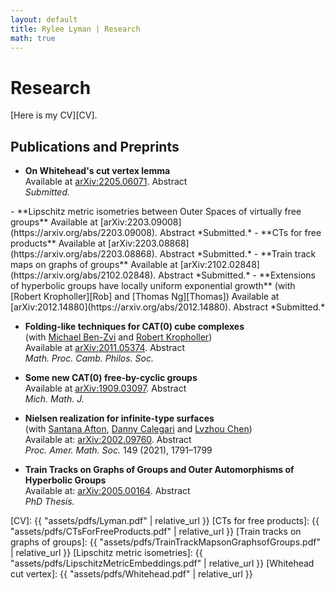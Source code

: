 ```yaml
---
layout: default
title: Rylee Lyman | Research
math: true
---
```

# Research

[Here is my CV][CV].

## Publications and Preprints

- **On Whitehead's cut vertex lemma**   
Available at [arXiv:2205.06071](https://arxiv.org/abs/2205.06071).
<a onclick="displayabs('Whitehead')">Abstract</a>   
*Submitted.*
<div id="Whitehead" style="display: none">
<blockquote>
One version of Whitehead's famous cut vertex lemma says that if an element of a free group
is part of a free basis, then a certain graph associated to its conjugacy class
that we call the star graph
is either disconnected or has a cut vertex.
We state and prove a version of this lemma for conjugacy classes of elements
and convex-cocompact subgroups of groups acting cocompactly on trees
with finitely generated edge stabilizers.
</blockquote>
</div>
- **Lipschitz metric isometries between Outer Spaces of virtually free groups**   
Available at [arXiv:2203.09008](https://arxiv.org/abs/2203.09008).
<a onclick="displayabs('Lipschitz')">Abstract</a>   
*Submitted.*   
<div id="Lipschitz" style="display: none">
<blockquote>
Dowdall and Taylor observed that given a finite-index subgroup of a free group,
taking covers induces an embedding 
from the Outer Space of the free group to the Outer Space of the subgroup,
that this embedding is an isometry with respect to the (asymmetric) Lipschitz metric,
and that the embedding sends folding paths to folding paths.
The purpose of this note is to extend this result to virtually free groups.
We further extend a result Francaviglia and Martino,
proving the existence of “candidates” for the Lipschitz distance 
between points in the Outer Space of the virtually free group.
Additionally we identify a deformation retraction of the spine 
of the Outer Space for the virtually free group with the space considered by Krstic and Vogtmann.
</blockquote>
</div>
- **CTs for free products**   
Available at [arXiv:2203.08868](https://arxiv.org/abs/2203.08868).
<a onclick="displayabs('CTs')">Abstract</a>   
*Submitted.* 
<div id="CTs" style="display: none">
<blockquote>
The fundamental group of a finite graph of groups with trivial edge groups is a free product.
We are interested in those outer automorphisms of such a free product
that permute the conjugacy classes of the vertex groups.
We show that in particular cases of interest,
such as where the vertex groups are themselves finite free products of finite and cyclic groups,
given such an outer automorphism,
after passing to a positive power, the outer automorphism
is represented by a particularly nice kind of relative train track map called a CT.
CTs were first introduced by Feighn and Handel
for outer automorphisms of free groups.
We develop the theory of attracting laminations for
and principal automorphisms of free products.
We prove that outer automorphisms of free products satisfy an index inequality
reminiscent of a result of Gaboriau, Jaeger, Levitt and Lustig
and sharpening a result of Martino.
Finally, we prove a result reminiscent of a result of Culler
on the fixed subgroup of an automorphism of a free product
whose outer class has finite order.
</blockquote>
</div>
- **Train track maps on graphs of groups**   
Available at [arXiv:2102.02848](https://arxiv.org/abs/2102.02848).
<a onclick="displayabs('TrainTracks')">Abstract</a>   
*Submitted.* 
<div id="TrainTracks" style="display: none">
<blockquote>
In this paper we develop the theory of train track maps on graphs of groups.
Expanding a definition of Bass, we define a notion of a map of a graph of groups,
and of a homotopy equivalence.
We prove that under one of two technical hypotheses,
any homotopy equivalence of a graph of groups may be represented by a relative train track map.
The first applies in particular to graphs of groups with finite edge groups,
while the second applies in particular to certain generalized Baumslag–Solitar groups.
</blockquote>
</div>
 - **Extensions of hyperbolic groups have locally uniform exponential growth**  
 (with [Robert Kropholler][Rob] and [Thomas Ng][Thomas])   
 Available at [arXiv:2012.14880](https://arxiv.org/abs/2012.14880).
 <a onclick="displayabs('extensions')">Abstract</a>   
 *Submitted.*
 <div id="extensions" style="display: none">
  <blockquote>
   We introduce a quantitative characterization of subgroup alternatives
   modeled on the Tits alternative
   in terms of group laws
   and investigate when this property is preserved under extensions.
   We develop a framework that lets us expand the classes of groups
   known to have locally uniform exponential growth to include
   extensions of either word hyperbolic or right-angled Artin groups
   by groups with locally uniform exponential growth.
   From this, we deduce that the automorphism group 
   of a torsion-free one-ended hyperbolic group has locally uniform exponential growth.
   Our methods also demonstrate that automorphism groups
   of torsion-free one-ended toral relatively hyperbolic groups
   and certain right-angled Artin groups satisfy our quantitative subgroup alternative.
   </blockquote>
 </div>


 - **Folding-like techniques for CAT(0) cube complexes**  
 (with [Michael Ben-Zvi][Benzvi] and [Robert Kropholler][Rob])    
 Available at [arXiv:2011.05374](https://arxiv.org/abs/2011.05374).
 <a onclick="displayabs('folding')">Abstract</a>   
 *Math. Proc. Camb. Philos. Soc.*   
 <div id="folding" style="display: none">
  <blockquote>
   In a seminal paper,
   Stallings introduced folding of morphisms of graphs. 
   One consequence of folding is the representation of finitely-generated subgroups 
   of a finite-rank free group as immersions of finite graphs. 
   Stallings's methods allow one to construct this representation algorithmically,
   giving effective, algorithmic answers and proofs to classical questions about subgroups of free groups. 
   Recently Dani–Levcovitz used Stallings-like methods to study subgroups of right-angled Coxeter groups,
   which act geometrically on CAT(0) cube complexes. 
   In this paper we extend their techniques to fundamental groups of non-positively curved cube complexes.
  </blockquote>
 </div>

 - **Some new CAT(0) free-by-cyclic groups**  
 Available at [arXiv:1909.03097](http://arXiv.org/abs/1909.03097).
<a onclick="displayabs('newCAT0')">Abstract</a>   
 *Mich. Math. J.*   
<div id="newCAT0" style="display: none">
  <blockquote>
    We show the existence
    of several new infinite families of polynomially-growing automorphisms of free groups
    whose mapping tori are CAT(0) free-by-cyclic groups.
    Such mapping tori are thick, and thus not relatively hyperbolic.
    These are the first families comprising infinitely many examples for each rank
    of the nonabelian free group;
    they contrast strongly with Gersten's example of a thick free-by-cyclic group
    which cannot be a subgroup of a CAT(0) group.
  </blockquote>
</div>

 - **Nielsen realization for infinite-type surfaces**  
(with [Santana Afton][Santana], [Danny Calegari][Danny] and [Lvzhou Chen][Lvzhou])   
Available at: [arXiv:2002.09760](http://arxiv.org/abs/2002.09760).
<a onclick="displayabs('nielsenrealization')">Abstract</a>   
*Proc. Amer. Math. Soc.* 149 (2021), 1791–1799   
<div id="nielsenrealization" style="display: none">
  <blockquote>
    Given a finite subgroup G of the mapping class group of a surface S,
    the Nielsen realization problem asks whether G can be realized as a 
    finite group of homeomorphisms of S.
    In 1983, Kerckhoff showed that for S a finite-type surface, any finite subgroup G
    may be realized as a group of isometries of some hyperbolic metric on S.
    We extend Kerckhoff's result to orientable, infinite-type surfaces.
    As applications, we classify torsion elements in the mapping class group of a plane minus a Cantor set,
    and also show that topological groups containing sequences of torsion elements limiting to the identity
    do not embed continuously into the mapping class group of S.
    Finally, we show that compact subgroups of the mapping class group of S are finite,
    and locally compact subgroups are discrete.
  </blockquote>
</div>

 - **Train Tracks on Graphs of Groups and Outer Automorphisms of Hyperbolic Groups**  
 Available at: [arXiv:2005.00164](http:///arxiv.org/abs/2005.00164).
 <a onclick="displayabs('thesis')">Abstract</a>   
 *PhD Thesis.*
 <div id="thesis" style="display: none">
    <blockquote>
      Stallings remarked that an outer automorphism of a free group
      may be thought of as a subdivision of a graph followed by a sequence of folds.
      In this thesis, we prove that automorphisms of fundamental groups of graphs of groups
      satisfying this condition may be represented by irrreducible train track maps
      in the sense of Bestvina–Handel (we allow collapsing invariant subgraphs).
      Of course, we construct relative train track maps as well.
      Along the way, we give a new exposition of the Bass–Serre theory of groups acting on trees,
      morphisms of graphs of groups, and foldings thereof.
      We produce normal forms for automorphisms of free products and extend an argument
      of Qing–Rafi to show that they are not quasi-geodesic.
      As an application, we answer affirmatively a question of Paulin:
      outer automorphisms of finitely generated word hyperbolic groups
      satisfy a dynamical trichotomy generalizing the Nielsen–Thurston
      "periodic, reducible or pseudo-Anosov."
      At the end of the thesis we collect some open problems we find interesting.
    </blockquote>
  </div>


[Rob]: http://www.robertkropholler.com
[Thomas]: https://sites.google.com/site/thomasng192/
[Benzvi]: https://sites.google.com/view/benzvi
[Santana]: http://people.math.gatech.edu/~safton3/
[Danny]: http://math.uchicago.edu/~dannyc/
[Lvzhou]: http://math.uchicago.edu/~lzchen/
[CV]: {{ "assets/pdfs/Lyman.pdf" | relative_url }}
[CTs for free products]: {{ "assets/pdfs/CTsForFreeProducts.pdf" | relative_url }}
[Train tracks on graphs of groups]: {{ "assets/pdfs/TrainTrackMapsonGraphsofGroups.pdf" | relative_url }}
[Lipschitz metric isometries]: {{ "assets/pdfs/LipschitzMetricEmbeddings.pdf" | relative_url }}
[Whitehead cut vertex]: {{ "assets/pdfs/Whitehead.pdf" | relative_url }}
